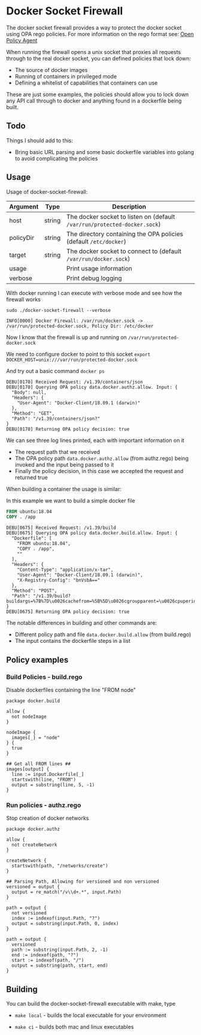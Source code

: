 # Docker Socket Firewall

The docker socket firewall provides a way to protect the docker socket using OPA rego policies. For more information  on the rego format see: [Open Policy Agent](https://www.openpolicyagent.org/)

When running the firewall opens a unix socket that proxies all requests through to the real docker socket, you can defined policies that lock down:
- The source of docker images
- Running of containers in privileged mode
- Defining a whitelist of capabilities that containers can use

These are just some examples, the policies should allow you to lock down any API call through to docker and anything found in a dockerfile being built.

## Todo
Things I should add to this:
- Bring basic URL parsing and some basic dockerfile variables into golang to avoid complicating the policies

## Usage

Usage of docker-socket-firewall:

Argument | Type | Description
---------|------|-------------
host|string|The docker socket to listen on (default ```/var/run/protected-docker.sock```)
policyDir|string|The directory containing the OPA policies (default ```/etc/docker```)
target|string|The docker socket to connect to (default ```/var/run/docker.sock```)
usage| |Print usage information
verbose| |Print debug logging

With docker running I can execute with verbose mode and see how the firewall works

```sudo ./docker-socket-firewall --verbose```

```INFO[0000] Docker Firewall: /var/run/docker.sock -> /var/run/protected-docker.sock, Policy Dir: /etc/docker```

Now I know that the firewall is up and running on ```/var/run/protected-docker.sock```

We need to configure docker to point to this socket
```export DOCKER_HOST=unix:///var/run/protected-docker.sock```

And try out a basic command ```docker ps```

```
DEBU[0170] Received Request: /v1.39/containers/json     
DEBU[0170] Querying OPA policy data.docker.authz.allow. Input: {
  "Body": null,
  "Headers": {
    "User-Agent": "Docker-Client/18.09.1 (darwin)"
  },
  "Method": "GET",
  "Path": "/v1.39/containers/json?"
} 
DEBU[0170] Returning OPA policy decision: true 
```

We can see three log lines printed, each with important information on it
- The request path that we received
- The OPA policy path ```data.docker.authz.allow``` (from authz.rego) being invoked and the input being passed to it
- Finally the policy decision, in this case we accepted the request and returned true

When building a container the usage is similar:

In this example we want to build a simple docker file

```dockerfile
FROM ubuntu:18.04
COPY . /app
```

```
DEBU[0675] Received Request: /v1.39/build               
DEBU[0675] Querying OPA policy data.docker.build.allow. Input: {
  "Dockerfile": [
    "FROM ubuntu:18.04",
    "COPY . /app",
    ""
  ],
  "Headers": {
    "Content-Type": "application/x-tar",
    "User-Agent": "Docker-Client/18.09.1 (darwin)",
    "X-Registry-Config": "bnVsbA=="
  },
  "Method": "POST",
  "Path": "/v1.39/build?buildargs=%7B%7D\u0026cachefrom=%5B%5D\u0026cgroupparent=\u0026cpuperiod=0\u0026cpuquota=0\u0026cpusetcpus=\u0026cpusetmems=\u0026cpushares=0\u0026dockerfile=Dockerfile\u0026labels=%7B%7D\u0026memory=0\u0026memswap=0\u0026networkmode=default\u0026rm=1\u0026shmsize=0\u0026target=\u0026ulimits=null\u0026version=1"
} 
DEBU[0675] Returning OPA policy decision: true 
```

The notable differences in building and other commands are:
- Different policy path and file ```data.docker.build.allow``` (from build.rego) 
- The input contains the dockerfile steps in a list

## Policy examples

### Build Policies - build.rego

Disable dockerfiles containing the line "FROM node"

```
package docker.build
  
allow {
  not nodeImage
}

nodeImage {
  images[_] = "node"
} {
  true
}

## Get all FROM lines ##
images[output] {
  line := input.Dockerfile[_]
  startswith(line, "FROM")
  output = substring(line, 5, -1)
}
```

### Run policies - authz.rego

Stop creation of docker networks

```
package docker.authz

allow {
  not createNetwork
}

createNetwork {
  startswith(path, "/networks/create")
}

## Parsing Path, Allowing for versioned and non versioned
versioned = output {
  output = re_match("/v\\d+.*", input.Path)
}

path = output {
  not versioned
  index := indexof(input.Path, "?")
  output = substring(input.Path, 0, index)
}

path = output {
  versioned
  path := substring(input.Path, 2, -1)
  end := indexof(path, "?")
  start := indexof(path, "/")
  output = substring(path, start, end)
}
```

## Building

You can build the docker-socket-firewall executable with make, type 

- ```make local``` - builds the local executable for your environment

- ```make ci``` - builds both mac and linux executables